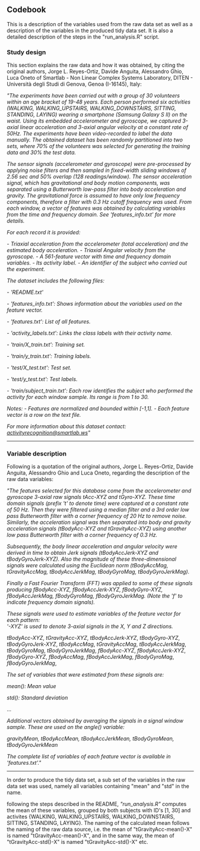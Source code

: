 ## Codebook

This is a description of the variables used from the raw data set as well as a description of the variables in the produced tidy data set. It is also a detailed description of the steps in the "run_analysis.R" script.

### Study design
This section explains the raw data and how it was obtained, by citing the original authors, Jorge L. Reyes-Ortiz, Davide Anguita, Alessandro Ghio, Luca Oneto of Smartlab - Non Linear Complex Systems Laboratory, DITEN - Università degli Studi di Genova, Genoa (I-16145), Italy:

*"The experiments have been carried out with a group of 30 volunteers within an age bracket of 19-48 years. Each person performed six activities (WALKING, WALKING_UPSTAIRS, WALKING_DOWNSTAIRS, SITTING, STANDING, LAYING) wearing a smartphone (Samsung Galaxy S II) on the waist. Using its embedded accelerometer and gyroscope, we captured 3-axial linear acceleration and 3-axial angular velocity at a constant rate of 50Hz. The experiments have been video-recorded to label the data manually. The obtained dataset has been randomly partitioned into two sets, where 70% of the volunteers was selected for generating the training data and 30% the test data.* 

*The sensor signals (accelerometer and gyroscope) were pre-processed by applying noise filters and then sampled in fixed-width sliding windows of 2.56 sec and 50% overlap (128 readings/window). The sensor acceleration signal, which has gravitational and body motion components, was separated using a Butterworth low-pass filter into body acceleration and gravity. The gravitational force is assumed to have only low frequency components, therefore a filter with 0.3 Hz cutoff frequency was used. From each window, a vector of features was obtained by calculating variables from the time and frequency domain. See 'features_info.txt' for more details.* 

*For each record it is provided:*

*- Triaxial acceleration from the accelerometer (total acceleration) and the estimated body acceleration.*
*- Triaxial Angular velocity from the gyroscope.* 
*- A 561-feature vector with time and frequency domain variables.* 
*- Its activity label.* 
*- An identifier of the subject who carried out the experiment.*

*The dataset includes the following files:*

*- 'README.txt'*

*- 'features_info.txt': Shows information about the variables used on the feature vector.*

*- 'features.txt': List of all features.*

*- 'activity_labels.txt': Links the class labels with their activity name.*

*- 'train/X_train.txt': Training set.*

*- 'train/y_train.txt': Training labels.*

*- 'test/X_test.txt': Test set.*

*- 'test/y_test.txt': Test labels.*

*- 'train/subject_train.txt': Each row identifies the subject who performed the activity for each window sample. Its range is from 1 to 30.* 

*Notes:* 
*- Features are normalized and bounded within [-1,1].*
*- Each feature vector is a row on the text file.*

*For more information about this dataset contact: activityrecognition@smartlab.ws"*

---

### Variable description

Following is a quotation of the original authors, Jorge L. Reyes-Ortiz, Davide Anguita, Alessandro Ghio and Luca Oneto, regarding the description of the raw data variables:

*"The features selected for this database come from the accelerometer and gyroscope 3-axial raw signals tAcc-XYZ and tGyro-XYZ. These time domain signals (prefix 't' to denote time) were captured at a constant rate of 50 Hz. Then they were filtered using a median filter and a 3rd order low pass Butterworth filter with a corner frequency of 20 Hz to remove noise. Similarly, the acceleration signal was then separated into body and gravity acceleration signals (tBodyAcc-XYZ and tGravityAcc-XYZ) using another low pass Butterworth filter with a corner frequency of 0.3 Hz.* 

*Subsequently, the body linear acceleration and angular velocity were derived in time to obtain Jerk signals (tBodyAccJerk-XYZ and tBodyGyroJerk-XYZ). Also the magnitude of these three-dimensional signals were calculated using the Euclidean norm (tBodyAccMag, tGravityAccMag, tBodyAccJerkMag, tBodyGyroMag, tBodyGyroJerkMag).* 

*Finally a Fast Fourier Transform (FFT) was applied to some of these signals producing fBodyAcc-XYZ, fBodyAccJerk-XYZ, fBodyGyro-XYZ, fBodyAccJerkMag, fBodyGyroMag, fBodyGyroJerkMag. (Note the 'f' to indicate frequency domain signals).* 

*These signals were used to estimate variables of the feature vector for each pattern:  
'-XYZ' is used to denote 3-axial signals in the X, Y and Z directions.*

*tBodyAcc-XYZ*,
*tGravityAcc-XYZ*,
*tBodyAccJerk-XYZ*,
*tBodyGyro-XYZ*,
*tBodyGyroJerk-XYZ*,
*tBodyAccMag*,
*tGravityAccMag*,
*tBodyAccJerkMag*,
*tBodyGyroMag*,
*tBodyGyroJerkMag*,
*fBodyAcc-XYZ*,
*fBodyAccJerk-XYZ*,
*fBodyGyro-XYZ*,
*fBodyAccMag*,
*fBodyAccJerkMag*,
*fBodyGyroMag*,
*fBodyGyroJerkMag*,


*The set of variables that were estimated from these signals are:*

*mean(): Mean value*

*std(): Standard deviation*

...

*Additional vectors obtained by averaging the signals in a signal window sample. These are used on the angle() variable:*

*gravityMean,
tBodyAccMean,
tBodyAccJerkMean,
tBodyGyroMean,
tBodyGyroJerkMean*

*The complete list of variables of each feature vector is available in 'features.txt'."*

---

In order to produce the tidy data set, a sub set of the variables in the raw data set was used, namely all variables containing "mean" and "std" in the name.

following the steps described in the README, *"run_analysis.R"* computes the mean of these variables, grouped by both subjects with ID's [1, 30] and activites {WALKING, WALKING_UPSTAIRS, WALKING_DOWNSTAIRS, SITTING, STANDING, LAYING}. The naming of the calculated mean follows the naming of the raw data source, i.e. the mean of "tGravityAcc-mean()-X" is named "tGravityAcc-mean()-X", and in the same way, the mean of "tGravityAcc-std()-X" is named "tGravityAcc-std()-X" etc.

